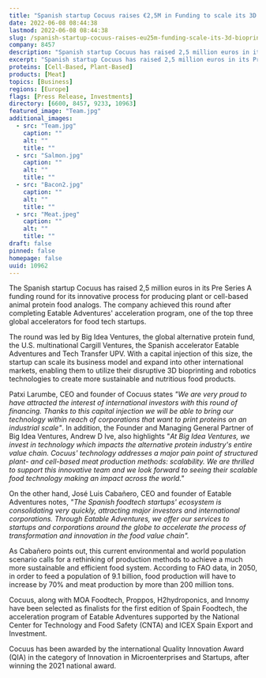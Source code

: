 ```yaml
---
title: "Spanish startup Cocuus raises €2,5M in Funding to scale its 3D bioprinting technology for the production of alternative proteins"
date: 2022-06-08 08:44:38
lastmod: 2022-06-08 08:44:38
slug: /spanish-startup-cocuus-raises-eu25m-funding-scale-its-3d-bioprinting-technology-production
company: 8457
description: "Spanish startup Cocuus has raised 2,5 million euros in its Pre Series A funding round for its innovative process for producing plant or cell-based animal protein food analogs."
excerpt: "Spanish startup Cocuus has raised 2,5 million euros in its Pre Series A funding round for its innovative process for producing plant or cell-based animal protein food analogs."
proteins: [Cell-Based, Plant-Based]
products: [Meat]
topics: [Business]
regions: [Europe]
flags: [Press Release, Investments]
directory: [6600, 8457, 9233, 10963]
featured_image: "Team.jpg"
additional_images:
  - src: "Team.jpg"
    caption: ""
    alt: ""
    title: ""
  - src: "Salmon.jpg"
    caption: ""
    alt: ""
    title: ""
  - src: "Bacon2.jpg"
    caption: ""
    alt: ""
    title: ""
  - src: "Meat.jpeg"
    caption: ""
    alt: ""
    title: ""
draft: false
pinned: false
homepage: false
uuid: 10962
---
```

The Spanish startup Cocuus has raised 2,5 million euros in its Pre
Series A funding round for its innovative process for producing plant or
cell-based animal protein food analogs. The company achieved this round
after completing Eatable Adventures\' acceleration program, one of the
top three global accelerators for food tech startups.

The round was led by Big Idea Ventures, the global alternative protein
fund, the U.S. multinational Cargill Ventures, the Spanish accelerator
Eatable Adventures and Tech Transfer UPV. With a capital injection of
this size, the startup can scale its business model and expand into
other international markets, enabling them to utilize their disruptive
3D bioprinting and robotics technologies to create more sustainable and
nutritious food products.

Patxi Larumbe, CEO and founder of Cocuus states *\"We are very proud to
have attracted the interest of international investors with this round
of financing. Thanks to this capital injection we will be able to bring
our technology within reach of corporations that want to print proteins
on an industrial scale\"*. In addition, the Founder and Managing General
Partner of Big Idea Ventures, Andrew D Ive, also highlights "*At Big
Idea Ventures, we invest in technology which impacts the alternative
protein industry's entire value chain. Cocuus' technology addresses a
major pain point of structured plant- and cell-based meat production
methods: scalability. We are thrilled to support this innovative team
and we look forward to seeing their scalable food technology making an
impact across the world.\"* 

On the other hand, José Luis Cabañero, CEO and founder of Eatable
Adventures notes, *\"The Spanish foodtech startups' ecosystem is
consolidating very quickly, attracting major investors and international
corporations. Through Eatable Adventures, we offer our services to
startups and corporations around the globe to accelerate the process of
transformation and innovation in the food value chain\".*

As Cabañero points out, this current environmental and world population
scenario calls for a rethinking of production methods to achieve a much
more sustainable and efficient food system. According to FAO data, in
2050, in order to feed a population of 9.1 billion, food production will
have to increase by 70% and meat production by more than 200 million
tons.

Cocuus, along with MOA Foodtech, Proppos, H2hydroponics, and Innomy have
been selected as finalists for the first edition of Spain Foodtech, the
acceleration program of Eatable Adventures supported by the National
Center for Technology and Food Safety (CNTA) and ICEX Spain Export and
Investment.

Cocuus has been awarded by the international Quality Innovation Award
(QIA) in the category of Innovation in Microenterprises and Startups,
after winning the 2021 national award.
